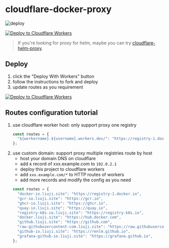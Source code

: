 # cloudflare-docker-proxy

![deploy](https://github.com/liujixingnan/cloudflare-docker-proxy/actions/workflows/deploy.yaml/badge.svg)

[![Deploy to Cloudflare Workers](https://[src](src)deploy.workers.cloudflare.com/button)](https://deploy.workers.cloudflare.com/?url=https://github.com/liujixingnan/cloudflare-docker-proxy)

> If you're looking for proxy for helm, maybe you can try [cloudflare-helm-proxy](https://github.com/ciiiii/cloudflare-helm-proxy).

## Deploy

1. click the "Deploy With Workers" button
2. follow the instructions to fork and deploy
3. update routes as you requirement

[![Deploy to Cloudflare Workers](https://deploy.workers.cloudflare.com/button)](https://deploy.workers.cloudflare.com/?url=https://github.com/liujixingnan/cloudflare-docker-proxy)

## Routes configuration tutorial

1. use cloudflare worker host: only support proxy one registry
   ```javascript
   const routes = {
     "${workername}.${username}.workers.dev/": "https://registry-1.docker.io",
   };
   ```
2. use custom domain: support proxy multiple registries route by host
   - host your domain DNS on cloudflare
   - add `A` record of xxx.example.com to `192.0.2.1`
   - deploy this project to cloudflare workers
   - add `xxx.example.com/*` to HTTP routes of workers
   - add more records and modify the config as you need
   ```javascript
   const routes = {
     "docker-io.liuji.site": "https://registry-1.docker.io",
     "gcr-io.liuji.site": "https://gcr.io",
     "ghcr-io.liuji.site": "https://ghcr.io",
     "quay-io.liuji.site": "https://quay.io",
     "registry-k8s-io.liuji.site": "https://registry.k8s.io",
  	 "docker.liuji.site": "https://hub.docker.com",
  	 "github.liuji.site": "https://github.com",
  	 "raw-githubusercontent-com.liuji.site": "https://raw.githubusercontent.com",
  	 "github-io.liuji.site": "https://renlm.github.io",
  	 "grafana-github-io.liuji.site": "https://grafana.github.io",
   };
   ```

